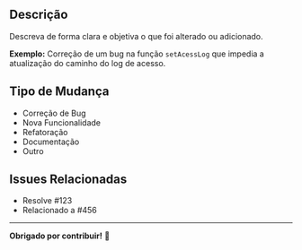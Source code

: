 ## Descrição

Descreva de forma clara e objetiva o que foi alterado ou adicionado.

**Exemplo:**
Correção de um bug na função `setAcessLog` que impedia a atualização do caminho do log de acesso.

## Tipo de Mudança

- Correção de Bug
- Nova Funcionalidade
- Refatoração
- Documentação
- Outro

## Issues Relacionadas

- Resolve #123
- Relacionado a #456

---

**Obrigado por contribuir!** 🚀